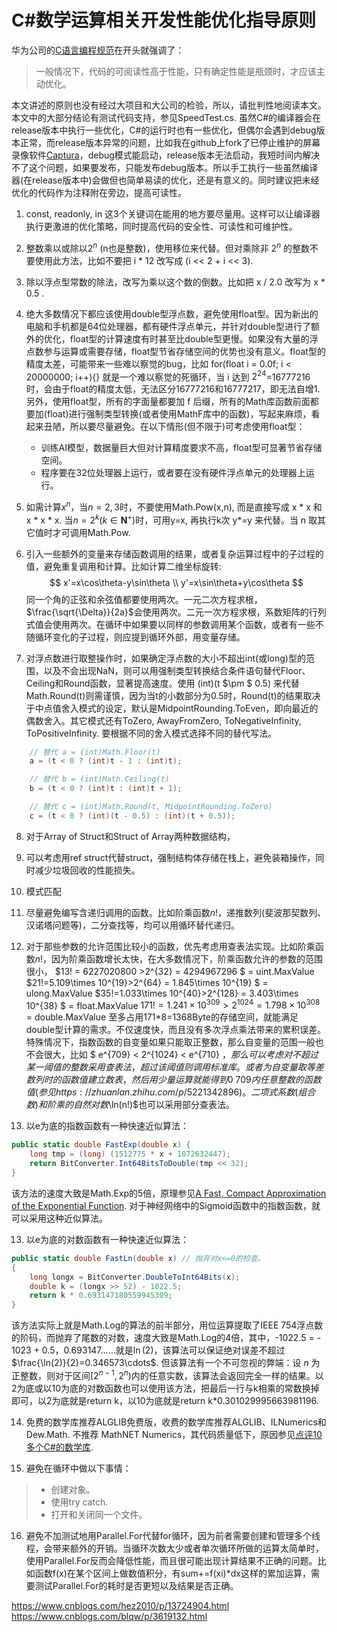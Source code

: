 ﻿# C#数学运算相关开发性能优化指导原则

华为公司的[C语言编程规范](https://ilcc.gitbooks.io/wiki/content/StyleGuide/Huawei-C/index.html)在开头就强调了：
> 一般情况下，代码的可阅读性高于性能，只有确定性能是瓶颈时，才应该主动优化。

本文讲述的原则也没有经过大项目和大公司的检验，所以，请批判性地阅读本文。本文中的大部分结论有测试代码支持，参见SpeedTest.cs. 虽然C#的编译器会在release版本中执行一些优化，C#的运行时也有一些优化，但偶尔会遇到debug版本正常，而release版本异常的问题，比如我在github上fork了已停止维护的屏幕录像软件[Captura](https://github.com/FrogGuaGuaGua/Captura)，debug模式能启动，release版本无法启动，我短时间内解决不了这个问题，如果要发布，只能发布debug版本。所以手工执行一些虽然编译器(在release版本中)会做但也简单易读的优化，还是有意义的。同时建议把未经优化的代码作为注释附在旁边，提高可读性。

1. const, readonly, in 这3个关键词在能用的地方要尽量用。这样可以让编译器执行更激进的优化策略，同时提高代码的安全性、可读性和可维护性。
20. 整数乘以或除以$2^n$ (n也是整数)，使用移位来代替。但对乘除非 $2^n$ 的整数不要使用此方法，比如不要把 i * 12 改写成 (i << 2 + i << 3).

30. 除以浮点型常数的除法，改写为乘以这个数的倒数。比如把 x / 2.0 改写为 x * 0.5  .

40. 绝大多数情况下都应该使用double型浮点数，避免使用float型。因为新出的电脑和手机都是64位处理器，都有硬件浮点单元，并针对double型进行了额外的优化，float型的计算速度有时甚至比double型更慢。如果没有大量的浮点数参与运算或需要存储，float型节省存储空间的优势也没有意义。float型的精度太差，可能带来一些难以察觉的bug，比如 for(float i = 0.0f; i < 20000000; i++){} 就是一个难以察觉的死循环，当 i 达到 $2^{24}$=16777216 时，会由于float的精度太低，无法区分16777216和16777217，即无法自增1. 另外，使用float型，所有的字面量都要加 f 后缀，所有的Math库函数前面都要加(float)进行强制类型转换(或者使用MathF库中的函数)，写起来麻烦，看起来丑陋，所以要尽量避免。在以下情形(但不限于)可考虑使用float型：
    * 训练AI模型，数据量巨大但对计算精度要求不高，float型可显著节省存储空间。
    * 程序要在32位处理器上运行，或者要在没有硬件浮点单元的处理器上运行。	

50. 如需计算$x^n$，当$n=2,3$时，不要使用Math.Pow(x,n), 而是直接写成 x * x 和 x * x * x. 当$n=2^k(k\in \bm{N}^+)$时，可用y=x, 再执行k次 y*=y 来代替。当 n 取其它值时才可调用Math.Pow.

60. 引入一些额外的变量来存储函数调用的结果，或者复杂运算过程中的子过程的值，避免重复调用和计算。比如计算二维坐标旋转: $$ x'=x\cos\theta-y\sin\theta \\
y'=x\sin\theta+y\cos\theta $$同一个角的正弦和余弦值都要使用两次。一元二次方程求根，$\frac{\sqrt{\Delta}}{2a}$会使用两次。二元一次方程求根，系数矩阵的行列式值会使用两次。在循环中如果要以同样的参数调用某个函数，或者有一些不随循环变化的子过程，则应提到循环外部，用变量存储。

70. 对浮点数进行取整操作时，如果确定浮点数的大小不超出int(或long)型的范围，以及不会出现NaN，则可以用强制类型转换结合条件语句替代Floor、Ceiling和Round函数，显著提高速度。使用 (int)(t $\pm $ 0.5) 来代替Math.Round(t)则需谨慎，因为当t的小数部分为0.5时，Round(t)的结果取决于中点值舍入模式的设定，默认是MidpointRounding.ToEven，即向最近的偶数舍入。其它模式还有ToZero, AwayFromZero, ToNegativeInfinity, ToPositiveInfinity. 要根据不同的舍入模式选择不同的替代写法。
```C#
	// 替代 a = (int)Math.Floor(t)
	a = (t < 0 ? (int)t - 1 : (int)t);

	// 替代 b = (int)Math.Ceiling(t)
	b = (t < 0 ? (int)t : (int)t + 1);

	// 替代 c = (int)Math.Round(t, MidpointRounding.ToZero)
	c = (t < 0 ? (int)(t - 0.5) : (int)(t + 0.5));
``` 

8. 对于Array of Struct和Struct of Array两种数据结构，

81. 可以考虑用ref struct代替struct，强制结构体存储在栈上，避免装箱操作，同时减少垃圾回收的性能损失。

90. 模式匹配

100. 尽量避免编写含递归调用的函数。比如阶乘函数$n!$，递推数列(斐波那契数列、汉诺塔问题等)，二分查找等，均可以用循环替代递归。

110. 对于那些参数的允许范围比较小的函数，优先考虑用查表法实现。比如阶乘函数$n!$，因为阶乘函数增长太快，在大多数情况下，阶乘函数允许的参数的范围很小，
    $13! = 6227020800 >2^{32} = 4294967296 $ = uint.MaxValue
	$21!=5.109\times 10^{19}>2^{64} = 1.845\times 10^{19} $ = ulong.MaxValue
	$35!=1.033\times 10^{40}>2^{128} = 3.403\times 10^{38} $ = float.MaxValue
	$171!=1.241\times 10^{309}>2^{1024} = 1.798\times 10^{308}$ = double.MaxValue
至多占用171*8=1368Byte的存储空间，就能满足double型计算的需求。不仅速度快，而且没有多次浮点乘法带来的累积误差。
特殊情况下，指数函数的自变量如果只能取正整数，那么自变量的范围一般也不会很大，比如 $ e^{709} < 2^{1024} < e^{710} $，那么可以考虑对不超过某一阈值的整数采用查表法，超过该阈值则调用标准库。或者为自变量取等差数列时的函数值建立数表，然后用少量运算就能得到0~709内任意整数的函数值(参见 https://zhuanlan.zhihu.com/p/5221342896)。
二项式系数(组合数)和阶乘的自然对数$\ln(n!)$也可以采用部分查表法。

120. 以e为底的指数函数有一种快速近似算法：
```C#
public static double FastExp(double x) {  
    long tmp = (long) (1512775 * x + 1072632447);  
    return BitConverter.Int64BitsToDouble(tmp << 32);  
}
```
该方法的速度大致是Math.Exp的5倍，原理参见[A Fast, Compact Approximation of the Exponential Function](https://nic.schraudolph.org/pubs/Schraudolph99.pdf). 对于神经网络中的Sigmoid函数中的指数函数，就可以采用这种近似算法。

13. 以e为底的对数函数有一种快速近似算法：
```C#
public static double FastLn(double x) // 抛弃对x<=0的检查。
{
	long longx = BitConverter.DoubleToInt64Bits(x);
	double k = (longx >> 52) - 1022.5; 
	return k * 0.693147180559945309;  
}
```
该方法实际上就是Math.Log的算法的前半部分，用位运算提取了IEEE 754浮点数的阶码，而抛弃了尾数的对数，速度大致是Math.Log的4倍，其中，-1022.5 = - 1023 + 0.5，0.693147……就是$\ln(2)$，该算法可以保证绝对误差不超过$\frac{\ln(2)}{2}=0.346573\cdots$. 但该算法有一个不可忽视的弊端：设 $n$ 为正整数，则对于区间$[2^{n-1},2^{n})$内的任意实数，该算法会返回完全一样的结果。以2为底或以10为底的对数函数也可以使用该方法，把最后一行与k相乘的常数换掉即可，以2为底就是return k，以10为底就是return k*0.301029995663981196.

14.  免费的数学库推荐ALGLIB免费版，收费的数学库推荐ALGLIB、ILNumerics和Dew.Math. 不推荐 MathNET Numerics，其代码质量低下，原因参见[点评10多个C#的数学库](https://zhuanlan.zhihu.com/p/12783824787).

150. 避免在循环中做以下事情：
> * 创建对象。
> * 使用try catch. 
> * 打开和关闭同一个文件。

16. 避免不加测试地用Parallel.For代替for循环，因为前者需要创建和管理多个线程，会带来额外的开销。当循环次数太少或者单次循环所做的运算太简单时，使用Parallel.For反而会降低性能，而且很可能出现计算结果不正确的问题。比如函数f(x)在某个区间上做数值积分，有sum+=f(xi)*dx这样的累加运算，需要测试Parallel.For的耗时是否更短以及结果是否正确。

 https://www.cnblogs.com/hez2010/p/13724904.html
 https://www.cnblogs.com/blqw/p/3619132.html

